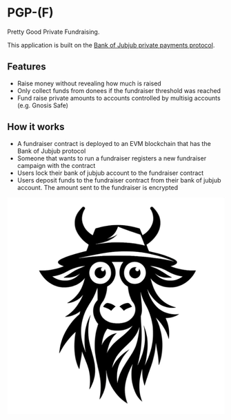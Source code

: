 # PGP-(F)

Pretty Good Private Fundraising.

This application is built on the [Bank of Jubjub private payments protocol](https://bankofjubjub.com).

## Features

- Raise money without revealing how much is raised
- Only collect funds from donees if the fundraiser threshold was reached
- Fund raise private amounts to accounts controlled by multisig accounts (e.g. Gnosis Safe)

## How it works

- A fundraiser contract is deployed to an EVM blockchain that has the Bank of Jubjub protocol
- Someone that wants to run a fundraiser registers a new fundraiser campaign with the contract
- Users lock their bank of jubjub account to the fundraiser contract
- Users deposit funds to the fundraiser contract from their bank of jubjub account. The amount sent to the fundraiser is encrypted

![](./another_gnu.webp)

